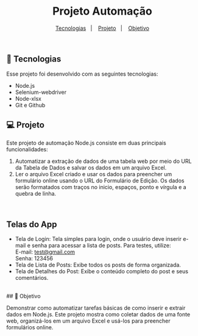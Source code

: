 <h1 align="center"> Projeto Automação </h1>


<p align="center">
  <a href="#-tecnologias">Tecnologias</a>&nbsp;&nbsp;&nbsp;|&nbsp;&nbsp;&nbsp;
  <a href="#-projeto">Projeto</a>&nbsp;&nbsp;&nbsp;|&nbsp;&nbsp;&nbsp;
  <a href="#-projeto">Objetivo</a>
</p>

<br>


## 🚀 Tecnologias

Esse projeto foi desenvolvido com as seguintes tecnologias:

- Node.js
- Selenium-webdriver
- Node-xlsx
- Git e Github

## 💻 Projeto

Este projeto de automação Node.js consiste em duas principais funcionalidades:

1. Automatizar a extração de dados de uma tabela web por meio do URL da Tabela de Dados e salvar os dados em um arquivo Excel.<br>
2. Ler o arquivo Excel criado e usar os dados para preencher um formulário online usando o URL do Formulário de Edição. Os dados serão formatados com traços no inicio, espaços, ponto e vírgula e a quebra de linha.<br>
<br>

## Telas do App <br>
- Tela de Login: Tela simples para login, onde o usuário deve inserir e-mail e senha para acessar a lista de posts. Para testes, utilize:<br>
  E-mail: test@gmail.com<br>
  Senha: 123456<br>
- Tela de Lista de Posts: Exibe todos os posts de forma organizada.<br>
- Tela de Detalhes do Post: Exibe o conteúdo completo do post e seus comentários.<br>
<br>
## 🎯 Objetivo<br>

Demonstrar como automatizar tarefas básicas de como inserir e extrair dados em Node.js. Este projeto mostra como coletar dados de uma fonte web, organizá-los em um arquivo Excel e usá-los para preencher formulários online.
